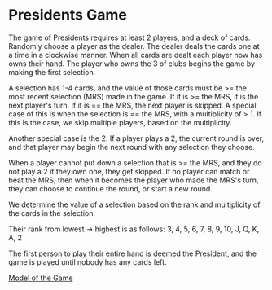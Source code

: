 # Presidents Game

The game of Presidents requires at least 2 players, and a deck of cards.
Randomly choose a player as the dealer. The dealer deals the cards one at
a time in a clockwise manner. When all cards are dealt each player now has 
owns their hand. The player who owns the 3 of clubs begins the game by 
making the first selection.

A selection has 1-4 cards, and the value of those cards must be >= the most 
recent selection (MRS) made in the game. If it is >= the MRS, it is the next 
player's turn. If it is == the MRS, the next player is skipped. A special 
case of this is when the selection is == the MRS, with a multiplicity of > 1. 
If this is the case, we skip multiple players, based on the multiplicity.

Another special case is the 2. If a player plays a 2, the current round is over,
and that player may begin the next round with any selection they choose.

When a player cannot put down a selection that is >= the MRS, and they do not play 
a 2 if they own one, they get skipped. If no player can match or beat the MRS, then
when it becomes the player who made the MRS's turn, they can choose to continue the
round, or start a new round.

We determine the value of a selection based on the rank and multiplicity of the
cards in the selection.

Their rank from lowest -> highest is as follows:
3, 4, 5, 6, 7, 8, 9, 10, J, Q, K, A, 2

The first person to play their entire hand is deemed the President, and the game is 
played until nobody has any cards left.

[Model of the Game](https://go.gliffy.com/go/publish/12680779)
